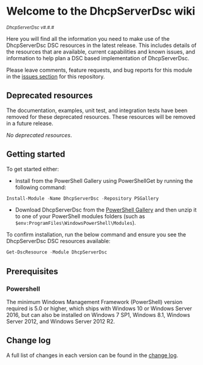 # Welcome to the DhcpServerDsc wiki

<sup>*DhcpServerDsc v#.#.#*</sup>

Here you will find all the information you need to make use of the DhcpServerDsc
DSC resources in the latest release. This includes details of the resources
that are available, current capabilities and known issues, and information
to help plan a DSC based implementation of DhcpServerDsc.

Please leave comments, feature requests, and bug reports for this module in
the [issues section](https://github.com/dsccommunity/DhcpServerDsc/issues)
for this repository.

## Deprecated resources

The documentation, examples, unit test, and integration tests have been removed
for these deprecated resources. These resources will be removed
in a future release.

*No deprecated resources*.

## Getting started

To get started either:

- Install from the PowerShell Gallery using PowerShellGet by running the
  following command:

```powershell
Install-Module -Name DhcpServerDsc -Repository PSGallery
```

- Download DhcpServerDsc from the [PowerShell Gallery](http://www.powershellgallery.com/packages/DhcpServerDsc/)
  and then unzip it to one of your PowerShell modules folders (such as
  `$env:ProgramFiles\WindowsPowerShell\Modules`).

To confirm installation, run the below command and ensure you see the DhcpServerDsc
DSC resources available:

```powershell
Get-DscResource -Module DhcpServerDsc
```

## Prerequisites

### Powershell

The minimum Windows Management Framework (PowerShell) version required is 5.0
or higher, which ships with Windows 10 or Windows Server 2016,
but can also be installed on Windows 7 SP1, Windows 8.1, Windows Server 2012,
and Windows Server 2012 R2.

## Change log

A full list of changes in each version can be found in the [change log](https://github.com/dsccommunity/DhcpServerDsc/blob/main/CHANGELOG.md).
